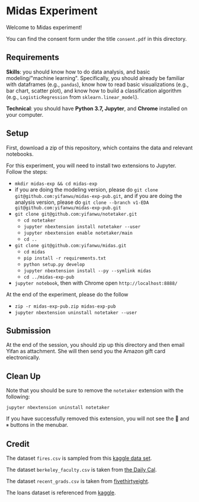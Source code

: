 # Midas Experiment

Welcome to Midas experiment!

You can find the consent form under the title `consent.pdf` in this directory.

## Requirements

**Skills**: you should know how to do data analysis, and basic modeling/"machine learning".  Specifically, you should already be familiar with dataframes (e.g., `pandas`), know how to read basic visualizations (e.g., bar chart, scatter plot), and know how to build a classification algorithm (e.g., `LogisticRegression` from `sklearn.linear_model`).

**Technical**: you should have **Python 3.7, Jupyter**, and **Chrome** installed on your computer.

## Setup

First, download a zip of this repository, which contains the data and relevant notebooks.

For this experiment, you will need to install two extensions to Jupyter. Follow the steps:

* `mkdir midas-exp && cd midas-exp`
* if you are doing the modeling version, please do `git clone git@github.com:yifanwu/midas-exp-pub.git`, and if you are doing the analysis version, please do `git clone --branch v1-EDA git@github.com:yifanwu/midas-exp-pub.git`
* `git clone git@github.com:yifanwu/notetaker.git`
  * `cd notetaker`
  * `jupyter nbextension install notetaker --user`
  * `jupyter nbextension enable notetaker/main`
  * `cd ..`
* `git clone git@github.com:yifanwu/midas.git`
  * `cd midas`
  * `pip install -r requirements.txt`
  * `python setup.py develop`
  * `jupyter nbextension install --py --symlink midas`
  * `cd ../midas-exp-pub`
* `jupyter notebook`, then with Chrome open `http://localhost:8888/`

At the end of the experiment, please do the follow

* `zip -r midas-exp-pub.zip midas-exp-pub`
* `jupyter nbextension uninstall notetaker --user`

## Submission

At the end of the session, you should zip up this directory and then email Yifan as attachment. She will then send you the Amazon gift card electronically.

## Clean Up

Note that you should be sure to remove the `notetaker` extension with the following:

`jupyter nbextension uninstall notetaker`

If you have successfully removed this extension, you will not see the 🧽 and ⏸ buttons in the menubar.

## Credit

The dataset `fires.csv` is sampled from this [kaggle data set](https://www.kaggle.com/rtatman/188-million-us-wildfires).

The dataset `berkeley_faculty.csv` is taken from [the Daily Cal](https://github.com/dailycal-projects/ucb-faculty-salary).

The dataset `recent_grads.csv` is taken from [fivethirtyeight](https://github.com/fivethirtyeight/data/tree/master/college-majors).

The loans dataset is referenced from [kaggle](https://www.kaggle.com/c/home-credit-default-risk/data).